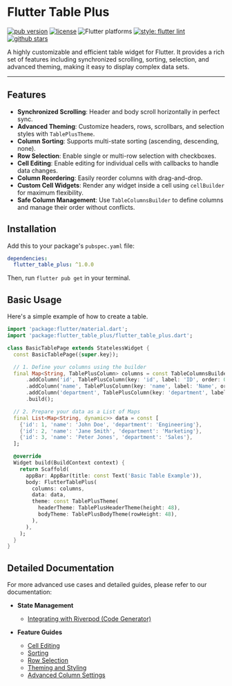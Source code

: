 # Flutter Table Plus

[![pub version](https://img.shields.io/pub/v/flutter_table_plus.svg)](https://pub.dev/packages/flutter_table_plus)
[![license](https://img.shields.io/badge/license-MIT-blue.svg)](https://github.com/kihyun1998/flutter_table_plus/blob/main/LICENSE)
![Flutter platforms](https://img.shields.io/badge/platform-flutter%20%7C%20android%20%7C%20ios%20%7C%20linux%20%7C%20macos%20%7C%20windows%20%7C%20web-blue)
[![style: flutter lint](https://img.shields.io/badge/style-flutter__lints-blue)](https://pub.dev/packages/flutter_lints)
[![github stars](https://img.shields.io/github/stars/kihyun1998/flutter_table_plus.svg?style=social)](https://github.com/kihyun1998/flutter_table_plus)

A highly customizable and efficient table widget for Flutter. It provides a rich set of features including synchronized scrolling, sorting, selection, and advanced theming, making it easy to display complex data sets.

---

## Features

- **Synchronized Scrolling**: Header and body scroll horizontally in perfect sync.
- **Advanced Theming**: Customize headers, rows, scrollbars, and selection styles with `TablePlusTheme`.
- **Column Sorting**: Supports multi-state sorting (ascending, descending, none).
- **Row Selection**: Enable single or multi-row selection with checkboxes.
- **Cell Editing**: Enable editing for individual cells with callbacks to handle data changes.
- **Column Reordering**: Easily reorder columns with drag-and-drop.
- **Custom Cell Widgets**: Render any widget inside a cell using `cellBuilder` for maximum flexibility.
- **Safe Column Management**: Use `TableColumnsBuilder` to define columns and manage their order without conflicts.

## Installation

Add this to your package's `pubspec.yaml` file:

```yaml
dependencies:
  flutter_table_plus: ^1.0.0
```

Then, run `flutter pub get` in your terminal.

## Basic Usage

Here's a simple example of how to create a table.

```dart
import 'package:flutter/material.dart';
import 'package:flutter_table_plus/flutter_table_plus.dart';

class BasicTablePage extends StatelessWidget {
  const BasicTablePage({super.key});

  // 1. Define your columns using the builder
  final Map<String, TablePlusColumn> columns = const TableColumnsBuilder()
      .addColumn('id', TablePlusColumn(key: 'id', label: 'ID', order: 0, width: 80))
      .addColumn('name', TablePlusColumn(key: 'name', label: 'Name', order: 0, width: 150))
      .addColumn('department', TablePlusColumn(key: 'department', label: 'Department', order: 0, width: 200))
      .build();

  // 2. Prepare your data as a List of Maps
  final List<Map<String, dynamic>> data = const [
    {'id': 1, 'name': 'John Doe', 'department': 'Engineering'},
    {'id': 2, 'name': 'Jane Smith', 'department': 'Marketing'},
    {'id': 3, 'name': 'Peter Jones', 'department': 'Sales'},
  ];

  @override
  Widget build(BuildContext context) {
    return Scaffold(
      appBar: AppBar(title: const Text('Basic Table Example')),
      body: FlutterTablePlus(
        columns: columns,
        data: data,
        theme: const TablePlusTheme(
          headerTheme: TablePlusHeaderTheme(height: 48),
          bodyTheme: TablePlusBodyTheme(rowHeight: 48),
        ),
      ),
    );
  }
}
```

## Detailed Documentation

For more advanced use cases and detailed guides, please refer to our documentation:

- **State Management**
  - [Integrating with Riverpod (Code Generator)](documentation/RIVERPOD_GENERATOR_GUIDE.md)

- **Feature Guides**
  - [Cell Editing](documentation/EDITING.md)
  - [Sorting](documentation/SORTING.md)
  - [Row Selection](documentation/SELECTION.md)
  - [Theming and Styling](documentation/THEMING.md)
  - [Advanced Column Settings](documentation/ADVANCED_COLUMNS.md)